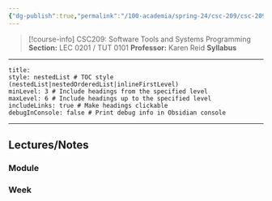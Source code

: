 ```yaml
---
{"dg-publish":true,"permalink":"/100-academia/spring-24/csc-209/csc-209/","tags":["course-page","cs","university"],"created":"2024-06-22T19:06:08.000-04:00","updated":"2024-11-23T19:36:33.752-05:00"}
---
```



> [!course-info] CSC209: Software Tools and Systems Programming
> **Section:** LEC 0201 / TUT 0101
> **Professor:** Karen Reid
> **Syllabus**

---

```table-of-contents
title:
style: nestedList # TOC style (nestedList|nestedOrderedList|inlineFirstLevel)
minLevel: 3 # Include headings from the specified level
maxLevel: 6 # Include headings up to the specified level
includeLinks: true # Make headings clickable
debugInConsole: false # Print debug info in Obsidian console
```

---

## Lectures/Notes

### Module



### Week


